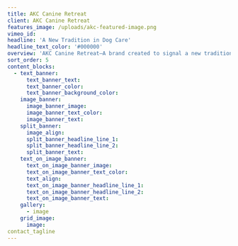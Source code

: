 ```yaml
---
title: AKC Canine Retreat
client: AKC Canine Retreat
features_image: /uploads/akc-featured-image.png
vimeo_id:
headline: 'A New Tradition in Dog Care'
headline_text_color: '#000000'
overview: 'AKC Canine Retreat—A brand created to signal a new tradition in dog care that’s steeped in history.'
sort_order: 5
content_blocks:
  - text_banner:
      text_banner_text:
      text_banner_color:
      text_banner_background_color:
    image_banner:
      image_banner_image:
      image_banner_text_color:
      image_banner_text:
    split_banner:
      image_align:
      split_banner_headline_line_1:
      split_banner_headline_line_2:
      split_banner_text:
    text_on_image_banner:
      text_on_image_banner_image:
      text_on_image_banner_text_color:
      text_align:
      text_on_image_banner_headline_line_1:
      text_on_image_banner_headline_line_2:
      text_on_image_banner_text:
    gallery:
      - image
    grid_image:
      image:
contact_tagline
---
```

